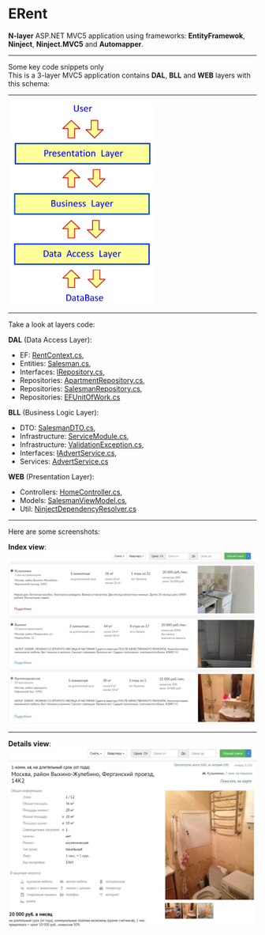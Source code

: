 # ERent
<b>N-layer</b> ASP.NET MVC5 application using frameworks: <b>EntityFramewok</b>, <b>Ninject</b>, <b>Ninject.MVC5</b> and <b>Automapper</b>.
<hr>
Some key code snippets only
<br>
This is a 3-layer MVC5 application contains <b>DAL</b>, <b>BLL</b> and <b>WEB</b> layers with this schema:
<hr>
<img src="Screenshots/NLayer.jpg" alt="schema" width="300" />
<hr>
Take a look at layers code: 

<b>DAL</b> (Data Access Layer): 
<ul>
	<li>EF: <a href="ERent.DAL/EF/RentContext.cs">RentContext.cs</a>,</li>
	<li>Entities: <a href="ERent.DAL/Entities/Salesman.cs">Salesman.cs</a>,</li>
	<li>Interfaces: <a href="ERent.DAL/Interfaces/IRepository.cs">IRepository.cs</a>,</li>
	<li>Repositories: <a href="ERent.DAL/Repositories/ApartmentRepository.cs">ApartmentRepository.cs</a>,</li>
	<li>Repositories: <a href="ERent.DAL/Repositories/SalesmanRepository.cs">SalesmanRepository.cs</a>,</li>
	<li>Repositories: <a href="ERent.DAL/Repositories/EFUnitOfWork.cs">EFUnitOfWork.cs</a></li>
</ul>

<b>BLL</b> (Business Logic Layer): 
<ul>
	<li>DTO: <a href="ERent.BLL/DTO/SalesmanDTO.cs">SalesmanDTO.cs</a>,</li>
	<li>Infrastructure: <a href="ERent.BLL/Infrastructure/ServiceModule.cs">ServiceModule.cs</a>,</li>
	<li>Infrastructure: <a href="ERent.BLL/Infrastructure/ValidationException.cs">ValidationException.cs</a>,</li>
	<li>Interfaces: <a href="ERent.BLL/Interfaces/IAdvertService.cs">IAdvertService.cs</a>,</li>
	<li>Services: <a href="ERent.BLL/Services/AdvertService.cs">AdvertService.cs</a></li>
</ul>

<b>WEB</b> (Presentation Layer): 
<ul>
	<li>Controllers: <a href="ERent.WEB/Controllers/HomeController.cs">HomeController.cs</a>,</li>
	<li>Models: <a href="ERent.WEB/Models/SalesmanViewModel.cs">SalesmanViewModel.cs</a>,</li>
	<li>Util: <a href="ERent.WEB/Util/NinjectDependencyResolver.cs">NinjectDependencyResolver.cs</a></li>
</ul>
<hr>

<p>Here are some screenshots:</p>
<p>
<b>Index view</b>:
<br><img width="600" src="Screenshots/Index_html.jpg" alt="Index_html.jpg" />
</p>
<hr>

<p>
<b>Details view</b>:
<br><img width="600" src="Screenshots/Details_html.jpg" alt="Details_html.jpg" />
</p>

